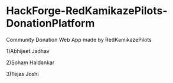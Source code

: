 # HackForge-RedKamikazePilots-DonationPlatform
Community Donation Web App made by RedKamikazePilots

1)Abhijeet Jadhav

2)Soham Haldankar

3)Tejas Joshi
